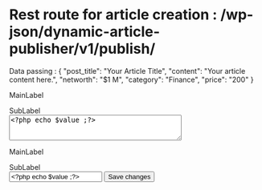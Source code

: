 # Rest route for article creation : /wp-json/dynamic-article-publisher/v1/publish/
Data passing : {
  "post_title": "Your Article Title",
  "content": "Your article content here.",
  "networth": "$1 M",
  "category": "Finance",
  "price": "200"
}


<label class="block mt-4 ml-8">
    <div>
        <p class="font-semibold text-slate-700 text-base">MainLabel</p>
        <span class="text-sm text-slate-600">SubLabel</span>
    </div>
    <textarea id="name" name="name" rows="3" cols="40" placeholder="placeholder" class="block w-full p-3 mt-3 shadow-sm border-slate-300 rounded-md focus:border-indigo-500 focus:ring-indigo-500 mt-5"><?php echo $value ;?></textarea>
</label>

<label class="block mt-4 ml-8">
    <div>
        <p class="font-semibold text-slate-700 text-base">MainLabel</p>
        <span class="text-sm text-slate-600">SubLabel</span>
    </div>
    <input type="text" class="form-control datetime-picker mt-5" id="name" name="name" placeholder="placeholder" value="<?php echo $value ;?>">
</label>

<button type="submit" class="transition flex rounded-md items-center bg-blue-500 text-white font-semibold px-4 py-2 mt-6 hover:bg-blue-600 ml-8">
    <span class="text-sm">Save changes</span>
</button>